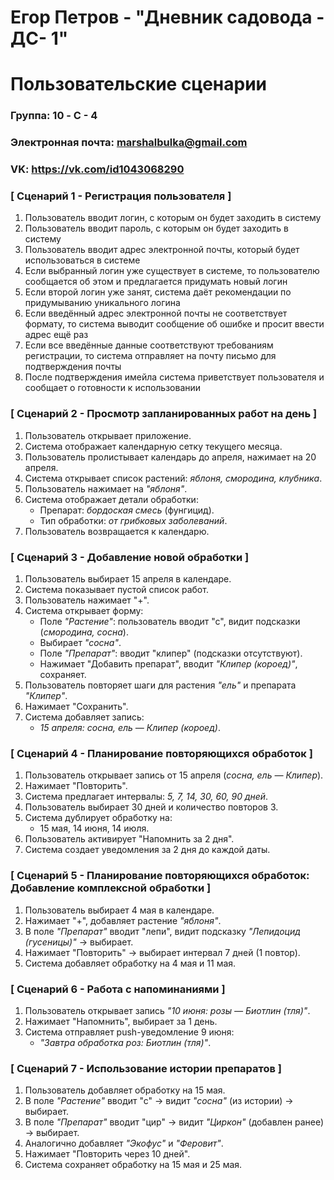 # Егор Петров - "Дневник садовода - ДС- 1"
# Пользовательские сценарии

### Группа: 10 - C - 4
### Электронная почта: marshalbulka@gmail.com
### VK: https://vk.com/id1043068290

### [ Сценарий 1 - Регистрация пользователя ]

1. Пользователь вводит логин, с которым он будет заходить в систему
2. Пользователь вводит пароль, с которым он будет заходить в систему
3. Пользователь вводит адрес электронной почты, который будет использоваться в системе
4. Если выбранный логин уже существует в системе, то пользователю сообщается об этом и предлагается придумать новый логин
5. Если второй логин уже занят, система даёт рекомендации по придумыванию уникального логина
6. Если введённый адрес электронной почты не соответствует формату, то система выводит сообщение об ошибке и просит ввести адрес ещё раз
7. Если все введённые данные соответствуют требованиям регистрации, то система отправляет на почту письмо для подтверждения почты
8. После подтверждения имейла система приветствует пользователя и сообщает о готовности к использовании

### [ Сценарий 2 - Просмотр запланированных работ на день ] 

1. Пользователь открывает приложение.  
2. Система отображает календарную сетку текущего месяца.  
3. Пользователь пролистывает календарь до апреля, нажимает на 20 апреля.  
4. Система открывает список растений: *яблоня, смородина, клубника*.  
5. Пользователь нажимает на *"яблоня"*.  
6. Система отображает детали обработки:  
   - Препарат: *бордоская смесь* (фунгицид).  
   - Тип обработки: *от грибковых заболеваний*.  
7. Пользователь возвращается к календарю.  

### [ Сценарий 3 - Добавление новой обработки ]   

1. Пользователь выбирает 15 апреля в календаре.  
2. Система показывает пустой список работ.  
3. Пользователь нажимает "+".  
4. Система открывает форму:  
   - Поле *"Растение"*: пользователь вводит "с", видит подсказки (*смородина, сосна*).  
   - Выбирает *"сосна"*.  
   - Поле *"Препарат"*: вводит "клипер" (подсказки отсутствуют).  
   - Нажимает "Добавить препарат", вводит *"Клипер (короед)"*, сохраняет.  
5. Пользователь повторяет шаги для растения *"ель"* и препарата *"Клипер"*.  
6. Нажимает "Сохранить".  
7. Система добавляет запись:  
   - *15 апреля: сосна, ель — Клипер (короед)*.  

### [ Сценарий 4 - Планирование повторяющихся обработок ]   

1. Пользователь открывает запись от 15 апреля (*сосна, ель — Клипер*).  
2. Нажимает "Повторить".  
3. Система предлагает интервалы: *5, 7, 14, 30, 60, 90 дней*.  
4. Пользователь выбирает 30 дней и количество повторов 3.  
5. Система дублирует обработку на:  
   - 15 мая, 14 июня, 14 июля.  
6. Пользователь активирует "Напомнить за 2 дня".  
7. Система создает уведомления за 2 дня до каждой даты.  

### [ Сценарий 5 - Планирование повторяющихся обработок: Добавление комплексной обработки ]   

1. Пользователь выбирает 4 мая в календаре.  
2. Нажимает "+", добавляет растение *"яблоня"*.  
3. В поле *"Препарат"* вводит "лепи", видит подсказку *"Лепидоцид (гусеницы)"* → выбирает.  
4. Нажимает "Повторить" → выбирает интервал 7 дней (1 повтор).  
5. Система добавляет обработку на 4 мая и 11 мая.  

### [ Сценарий 6 - Работа с напоминаниями ]   

1. Пользователь открывает запись *"10 июня: розы — Биотлин (тля)"*.  
2. Нажимает "Напомнить", выбирает за 1 день.  
3. Система отправляет push-уведомление 9 июня:  
   - *"Завтра обработка роз: Биотлин (тля)"*.  

### [ Сценарий 7 - Использование истории препаратов  ]  

1. Пользователь добавляет обработку на 15 мая.  
2. В поле *"Растение"* вводит "с" → видит *"сосна"* (из истории) → выбирает.  
3. В поле *"Препарат"* вводит "цир" → видит *"Циркон"* (добавлен ранее) → выбирает.  
4. Аналогично добавляет *"Экофус"* и *"Феровит"*.  
5. Нажимает "Повторить через 10 дней".  
6. Система сохраняет обработку на 15 мая и 25 мая.  
